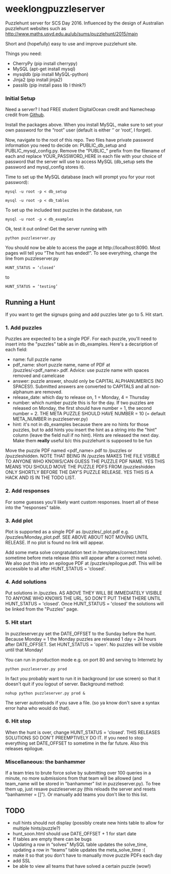 # weeklongpuzzleserver
Puzzlehunt server for SCS Day 2016.
Influenced by the design of Australian puzzlehunt websites such as http://www.maths.usyd.edu.au/ub/sums/puzzlehunt/2015/main

Short and (hopefully) easy to use and improve puzzlehunt site.

Things you need:
- CherryPy (pip install cherrypy)
- MySQL (apt-get install mysql)
- mysqldb (pip install MySQL-python)
- Jinja2 (pip install jinja2)
- passlib (pip install pass lib I think?)

### Initial Setup

Need a server? I had FREE student DigitalOcean credit and Namecheap credit from [Github](https://education.github.com/pack).

Install the packages above. When you install MySQL, make sure to set your own password for the “root” user (default is either ‘’ or ‘root’, I forget). 

Now,  navigate to the root of this repo. Two files have private password information you need to decide on: PUBLIC_db_setup and PUBLIC_mysql_config.py. Remove the "PUBLIC_" prefix from the filename of each and replace YOUR_PASSWORD_HERE in each file with your choice of password that the server will use to access MySQL (db_setup sets the password and mysql_config stores it).

Time to set up the MySQL database (each will prompt you for your root password):


```
mysql -u root -p < db_setup

mysql -u root -p < db_tables
```

To set up the included test puzzles in the database, run
```
mysql -u root -p < db_examples
```

Ok, test it out online! Get the server running with

```
python puzzleserver.py
```

You should now be able to access the page at http://localhost:8090. Most pages will tell you “The hunt has ended!”. To see everything, change the line from puzzleserver.py

```
HUNT_STATUS = ‘closed’
```
to

```
HUNT_STATUS = ‘testing’
```

## Running a Hunt

If you want to get the signups going and add puzzles later go to 5. Hit start.

### 1. Add puzzles

Puzzles are expected to be a single PDF. For each puzzle, you'll need to insert into the "puzzles" table as in db_examples. Here's a decsription of each field: 
 - name: full puzzle name
 - pdf_name: short puzzle name, name of PDF at /puzzles/<pdf_name>.pdf. Advice: use puzzle name with spaces removed and camelcase
 - answer: puzzle answer, should only be CAPITAL ALPHANUMERICS (NO SPACES!). Submitted answers are converted to CAPITALS and all non-alphanum are removed.
 - release_date: which day to release on, 1 = Monday, 4 = Thursday
 - number: which number puzzle this is for the day. If two puzzles are released on Monday, the first should have number = 1, the second number = 2. THE META PUZZLE SHOULD HAVE NUMBER = 10 (= default META_NUMBER in puzzleserver.py)
 - hint: it's not in db_examples because there are no hints for those puzzles, but to add hints you insert the hint as a string into the "hint" column (leave the field null if no hint). Hints are released the next day. Make them **really** useful b/c this puzzlehunt is supposed to be fun

Move the puzzle PDF named <pdf_name>.pdf to /puzzles or /puzzleshidden. NOTE THAT BEING IN /puzzles MAKES THE FILE VISIBLE TO ANYONE WHO KNOWS/CAN GUESS THE PUZZLE PDF NAME. YES THIS MEANS YOU SHOULD MOVE THE PUZZLE PDFS FROM /puzzleshidden ONLY SHORTLY BEFORE THE DAY'S PUZZLE RELEASE. YES THIS IS A HACK AND IS IN THE TODO LIST.

### 2. Add responses

For some guesses you'll likely want custom responses. Insert all of these into the "responses" table.

### 3. Add plot

Plot is supported as a single PDF as /puzzles/<day>_plot.pdf e.g. /puzzles/Monday_plot.pdf. SEE ABOVE ABOUT NOT MOVING UNTIL RELEASE. If no plot is found no link will appear.

Add some meta solve congratulation text in /templates/correct.html sometime before meta release (this will appear after a correct meta solve). We also put this into an epilogue PDF at /puzzles/epilogue.pdf. This will be accessible to all after HUNT_STATUS = 'closed'.

### 4. Add solutions

Put solutions in /puzzles. AS ABOVE THEY WILL BE IMMEDIATELY VISIBLE TO ANYONE WHO KNOWS THE URL, SO DON'T PUT THEM THERE UNTIL HUNT_STATUS = 'closed'. Once HUNT_STATUS = 'closed' the solutions will be linked from the "Puzzles" page.

### 5. Hit start

In puzzleserver.py set the DATE_OFFSET to the Sunday before the hunt. Because Monday = 1 the Monday puzzles are released 1 day = 24 hours after DATE_OFFSET. Set HUNT_STATUS = 'open'. No puzzles will be visible until that Monday!

You can run in production mode e.g. on port 80 and serving to Internetz by 
```
python puzzleserver.py prod
```

In fact you probably want to run it in background (or use screen) so that it doesn't quit if you logout of server. Background method:
```
nohup python puzzleserver.py prod &
```

The server autoreloads if you save a file. (so ya know don't save a syntax error haha who would do that).

### 6. Hit stop

When the hunt is over, change HUNT_STATUS = 'closed'. THIS RELEASES SOLUTIONS SO DON'T PREEMPTIVELY DO IT. If you need to stop everything set DATE_OFFSET to sometime in the far future. Also this releases epilogue. 

### Miscellaneous: the banhammer

If a team tries to brute force solve by submitting over 100 queries in a minute, no more submissions from that team will be allowed (and team_name will be stored in "banhammer" list in puzzleserver.py). To free them up, just resave puzzleserver.py (this reloads the server and resets "banhammer = []"). Or manually add teams you don't like to this list.

## TODO
- null hints should not display (possibly create new hints table to allow for multiple hints/puzzle?)
- hunt_soon.html should use DATE_OFFSET + 1 for start date
- If tables are empty there can be bugs
- Updating a row in “solves” MySQL table updates the solve_time, updating a row in “teams” table updates the meta_solve_time :(
- make it so that you don't have to manually move puzzle PDFs each day
- add SSL
- be able to view all teams that have solved a certain puzzle (wow!)


